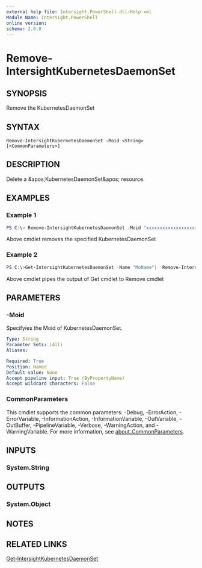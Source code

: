 ```yaml
---
external help file: Intersight.PowerShell.dll-Help.xml
Module Name: Intersight.PowerShell
online version:
schema: 2.0.0
---
```


# Remove-IntersightKubernetesDaemonSet

## SYNOPSIS
Remove the KubernetesDaemonSet

## SYNTAX

```
Remove-IntersightKubernetesDaemonSet -Moid <String> [<CommonParameters>]
```

## DESCRIPTION
Delete a &amp;apos;KubernetesDaemonSet&amp;apos; resource.

## EXAMPLES

### Example 1
```powershell
PS C:\> Remove-IntersightKubernetesDaemonSet -Moid "xxxxxxxxxxxxxxxxxxxxxxxxxxx"
```
Above cmdlet removes the specified KubernetesDaemonSet 

### Example 2
```powershell
PS C:\>Get-IntersightKubernetesDaemonSet -Name "MoName"|  Remove-IntersightKubernetesDaemonSet
```
Above cmdlet pipes the output of Get cmdlet to Remove cmdlet

## PARAMETERS

### -Moid
Specifyies the Moid of KubernetesDaemonSet.

```yaml
Type: String
Parameter Sets: (All)
Aliases:

Required: True
Position: Named
Default value: None
Accept pipeline input: True (ByPropertyName)
Accept wildcard characters: False
```

### CommonParameters
This cmdlet supports the common parameters: -Debug, -ErrorAction, -ErrorVariable, -InformationAction, -InformationVariable, -OutVariable, -OutBuffer, -PipelineVariable, -Verbose, -WarningAction, and -WarningVariable. For more information, see [about_CommonParameters](http://go.microsoft.com/fwlink/?LinkID=113216).

## INPUTS

### System.String

## OUTPUTS

### System.Object
## NOTES

## RELATED LINKS

[Get-IntersightKubernetesDaemonSet](./Get-IntersightKubernetesDaemonSet.md)

